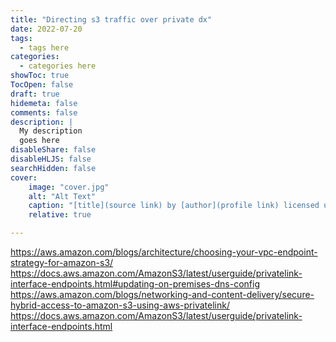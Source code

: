 ```yaml
---
title: "Directing s3 traffic over private dx"
date: 2022-07-20
tags:
  - tags here
categories:
  - categories here
showToc: true
TocOpen: false
draft: true
hidemeta: false
comments: false
description: |
  My description
  goes here
disableShare: false
disableHLJS: false
searchHidden: false
cover:
    image: "cover.jpg"
    alt: "Alt Text"
    caption: "[title](source link) by [author](profile link) licensed under [CC0](https://creativecommons.org/publicdomain/zero/1.0/legalcode)"
    relative: true

---
```


<https://aws.amazon.com/blogs/architecture/choosing-your-vpc-endpoint-strategy-for-amazon-s3/>
<https://docs.aws.amazon.com/AmazonS3/latest/userguide/privatelink-interface-endpoints.html#updating-on-premises-dns-config>
<https://aws.amazon.com/blogs/networking-and-content-delivery/secure-hybrid-access-to-amazon-s3-using-aws-privatelink/>
<https://docs.aws.amazon.com/AmazonS3/latest/userguide/privatelink-interface-endpoints.html>
